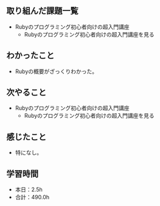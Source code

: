 ## 取り組んだ課題一覧
- Rubyのプログラミング初心者向けの超入門講座
  - Rubyのプログラミング初心者向けの超入門講座を見る
## わかったこと
- Rubyの概要がざっくりわかった。
## 次やること
- Rubyのプログラミング初心者向けの超入門講座
  - Rubyのプログラミング初心者向けの超入門講座を見る
## 感じたこと
- 特になし。
## 学習時間
- 本日：2.5h
- 合計：490.0h